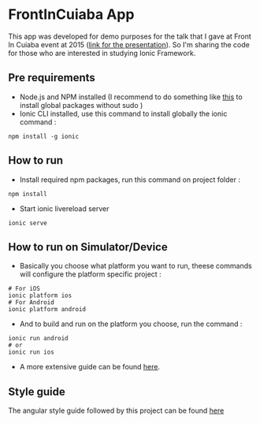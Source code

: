 # FrontInCuiaba App
This app was developed for demo purposes for the talk that I gave at Front In Cuiaba event at 2015 ([link for the presentation](http://alvarowolfx.github.io/ionic-present)). So I'm sharing the code for those who are interested in studying Ionic Framework.

## Pre requirements
- Node.js and NPM installed (I recommend to do something like [this](https://github.com/sindresorhus/guides/blob/master/npm-global-without-sudo.md) to install global packages without sudo )
- Ionic CLI installed, use this command to install globally the ionic command :
```shell
npm install -g ionic
```

## How to run
- Install required npm packages, run this command on project folder :
```shell
npm install
```
- Start ionic livereload server
```shell
ionic serve
```

## How to run on Simulator/Device
- Basically you choose what platform you want to run, theese commands will configure the platform specific project :
```shell
# For iOS
ionic platform ios
# For Android 
ionic platform android
```
- And to build and run on the platform you choose, run the command :
```shell
ionic run android
# or 
ionic run ios
```

- A more extensive guide can be found [here](http://ccoenraets.github.io/ionic-tutorial/build-ionic-project.html).


## Style guide
The angular style guide followed by this project can be found [here](https://github.com/johnpapa/angular-styleguide)


